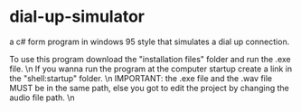 # dial-up-simulator
a c# form program in windows 95 style that simulates a dial up connection.

To use this program download the "installation files" folder and run the .exe file. \n
If you wanna run the program at the computer startup create a link in the "shell:startup" folder. \n
IMPORTANT: the .exe file and the .wav file MUST be in the same path, else you got to edit the project by changing the audio file path. \n
